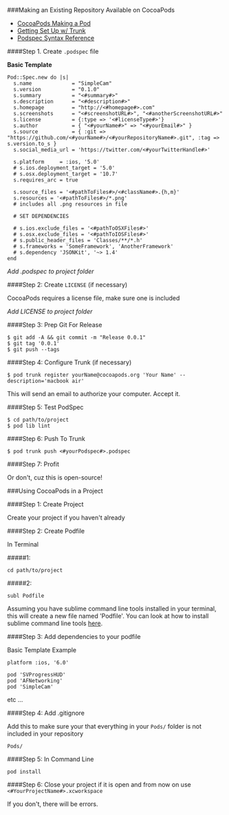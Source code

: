###Making an Existing Repository Available on CocoaPods 

- <a href="http://guides.cocoapods.org/making/making-a-cocoapod.html">CocoaPods Making a Pod</a>
- <a href="http://guides.cocoapods.org/making/getting-setup-with-trunk">Getting Set Up w/ Trunk</a>
- <a href="http://guides.cocoapods.org/syntax/podspec.html">Podspec Syntax Reference</a>

####Step 1. Create `.podspec` file

<b> Basic Template </b>
```
Pod::Spec.new do |s|
  s.name             = "SimpleCam"
  s.version          = "0.1.0"
  s.summary          = "<#summary#>"
  s.description      = "<#description#>"
  s.homepage         = "http://<#homepage#>.com"
  s.screenshots      = "<#screenshotURL#>", "<#anotherScreenshotURL#>"
  s.license          = {:type => '<#licenseType#>'}
  s.author           = { "<#yourName#>" => "<#yourEmail#>" }
  s.source           = { :git => "https://github.com/<#yourName#>/<#yourRepositoryName#>.git", :tag => s.version.to_s }
  s.social_media_url = 'https://twitter.com/<#yourTwitterHandle#>'

  s.platform     = :ios, '5.0'
  # s.ios.deployment_target = '5.0'
  # s.osx.deployment_target = '10.7'
  s.requires_arc = true

  s.source_files = '<#pathToFiles#>/<#className#>.{h,m}'
  s.resources = '<#pathToFiles#>/*.png'
  # includes all .png resources in file

  # SET DEPENDENCIES
  
  # s.ios.exclude_files = '<#pathToOSXFiles#>'
  # s.osx.exclude_files = '<#pathToIOSFiles#>'
  # s.public_header_files = 'Classes/**/*.h'
  # s.frameworks = 'SomeFramework', 'AnotherFramework'
  # s.dependency 'JSONKit', '~> 1.4'
end
```

*Add .podspec to project folder*

####Step 2: Create `LICENSE` (if necessary)

CocoaPods requires a license file, make sure one is included

*Add LICENSE to project folder*

####Step 3: Prep Git For Release

```
$ git add -A && git commit -m "Release 0.0.1"
$ git tag '0.0.1'
$ git push --tags
```

####Step 4: Configure Trunk (if necessary)

```
$ pod trunk register yourName@cocoapods.org 'Your Name' --description='macbook air'
```

This will send an email to authorize your computer.  Accept it.

####Step 5: Test PodSpec

```
$ cd path/to/project
$ pod lib lint
```

####Step 6: Push To Trunk

```
$ pod trunk push <#yourPodspec#>.podspec
```

####Step 7: Profit

Or don't, cuz this is open-source!


###Using CocoaPods in a Project

####Step 1: Create Project 

Create your project if you haven't already

####Step 2: Create Podfile

In Terminal

#####1:
```
cd path/to/project
```

#####2:

```
subl Podfile
```

Assuming you have sublime command line tools installed in your terminal, this will create a new file named 'Podfile'.  You can look at how to install sublime command line tools <a href="http://www.sublimetext.com/docs/2/osx_command_line.html">here</a>.

####Step 3: Add dependencies to your podfile

Basic Template Example

```
platform :ios, '6.0'

pod 'SVProgressHUD'
pod 'AFNetworking'
pod 'SimpleCam'
```

etc ...

####Step 4: Add .gitignore

Add this to make sure your that everything in your `Pods/` folder is not included in your repository

```
Pods/
```

####Step 5: In Command Line

```
pod install
```

####Step 6: Close your project if it is open and from now on use `<#YourProjectName#>.xcworkspace`

If you don't, there will be errors.









